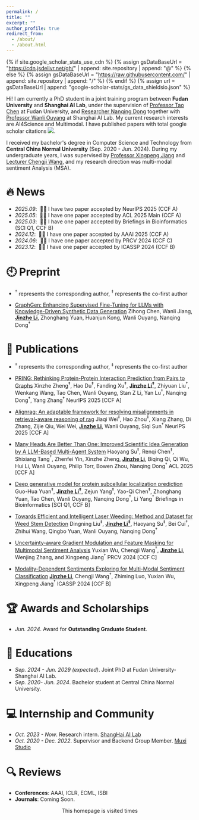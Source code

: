 ```yaml
---
permalink: /
title: ""
excerpt: ""
author_profile: true
redirect_from: 
  - /about/
  - /about.html
---
```


{% if site.google_scholar_stats_use_cdn %}
{% assign gsDataBaseUrl = "https://cdn.jsdelivr.net/gh/" | append: site.repository | append: "@" %}
{% else %}
{% assign gsDataBaseUrl = "https://raw.githubusercontent.com/" | append: site.repository | append: "/" %}
{% endif %}
{% assign url = gsDataBaseUrl | append: "google-scholar-stats/gs_data_shieldsio.json" %}

<span class='anchor' id='about-me'></span>

Hi! I am currently a PhD student in a joint training program between **Fudan University** and **Shanghai AI Lab**, under the supervision of [Professor Tao Chen](http://www.it.fudan.edu.cn/Data/View/2989) at Fudan University, and [Researcher Nanqing Dong](https://scholar.google.com/citations?user=0DX2YsQAAAAJ&hl=en) together with [Professor Wanli Ouyang](https://wlouyang.github.io/) at Shanghai AI Lab. My current research interests are AI4Science and Multimodal. 
I have published papers with total google scholar citations <a href='https://scholar.google.com/citations?user=gShUHBAAAAAJ'><img src="https://img.shields.io/endpoint?url={{ url | url_encode }}&logo=Google%20Scholar&labelColor=f6f6f6&color=9cf&style=flat&label=citations"></a>.

I received my bachelor's degree in Computer Science and Technology from **Central China Normal University** (Sep. 2020 - Jun. 2024). During my undergraduate years, I was supervised by [Professor Xingpeng Jiang](http://cs.ccnu.edu.cn/info/1097/2097.htm) and [Lecturer Chengji Wang](http://cs.ccnu.edu.cn/info/1097/2753.htm), and my research direction was multi-modal sentiment Analysis (MSA).


# 🔥 News
- *2025.09*: &nbsp;🎉🎉 I have two paper accepted by NeurIPS 2025 (CCF A)
- *2025.05*: &nbsp;🎉🎉 I have one paper accepted by ACL 2025 Main (CCF A)
- *2025.03*: &nbsp;🎉🎉 I have one paper accepted by Briefings in Bioinformatics (SCI Q1, CCF B)
- *2024.12*: &nbsp;🎉🎉 I have one paper accepted by AAAI 2025 (CCF A)
- *2024.06*: &nbsp;🎉🎉 I have one paper accepted by PRCV 2024 (CCF C)
- *2023.12*: &nbsp;🎉🎉 I have one paper accepted by ICASSP 2024 (CCF B)

# 🕙 Preprint

- $^{\dagger}$ represents the corresponding author, $^{\ddagger}$ represents the co-first author

- [GraphGen: Enhancing Supervised Fine-Tuning for LLMs with Knowledge-Driven Synthetic Data Generation](https://arxiv.org/pdf/2505.20416?) Zihong Chen, Wanli Jiang, **<u>Jinzhe Li</u>**, Zhonghang Yuan, Huanjun Kong, Wanli Ouyang, Nanqing Dong$^{\dagger}$

# 📝 Publications 

- $^{\dagger}$ represents the corresponding author, $^{\ddagger}$ represents the co-first author

- [PRING: Rethinking Protein-Protein Interaction Prediction from Pairs to Graphs](https://arxiv.org/pdf/2507.05101?) Xinzhe Zheng$^{\ddagger}$, Hao Du$^{\ddagger}$, Fanding Xu$^{\ddagger}$, **<u>Jinzhe Li$^{\ddagger}$</u>**, Zhiyuan Liu$^{\dagger}$, Wenkang Wang, Tao Chen, Wanli Ouyang, Stan Z Li, Yan Lu$^{\dagger}$, Nanqing Dong$^{\dagger}$, Yang Zhang$^{\dagger}$ NeurIPS 2025 [CCF A]

- [Alignrag: An adaptable framework for resolving misalignments in retrieval-aware reasoning of rag](https://arxiv.org/pdf/2504.14858) Jiaqi Wei$^{\ddagger}$, Hao Zhou$^{\ddagger}$, Xiang Zhang, Di Zhang, Zijie Qiu, Wei Wei, **<u>Jinzhe Li</u>**, Wanli Ouyang, Siqi Sun$^{\dagger}$ NeurIPS 2025 [CCF A]

- [Many Heads Are Better Than One: Improved Scientific Idea Generation by A LLM-Based Multi-Agent System](https://aclanthology.org/2025.acl-long.1368/) Haoyang Su$^{\ddagger}$, Renqi Chen$^{\ddagger}$, Shixiang Tang$^{\dagger}$, Zhenfei Yin, Xinzhe Zheng, **<u>Jinzhe Li</u>**, Biqing Qi, Qi Wu, Hui Li, Wanli Ouyang, Philip Torr, Bowen Zhou, Nanqing Dong$^{\dagger}$ ACL 2025 [CCF A]

- [Deep generative model for protein subcellular localization prediction](https://academic.oup.com/bib/article/26/2/bbaf152/8110879) Guo-Hua Yuan$^{\ddagger}$, **<u>Jinzhe Li$^{\ddagger}$</u>**, Zejun Yang$^{\ddagger}$, Yao-Qi Chen$^{\ddagger}$, Zhonghang Yuan, Tao Chen, Wanli Ouyang, Nanqing Dong$^{\dagger}$, Li Yang$^{\dagger}$ Briefings in Bioinformatics [SCI Q1, CCF B]

- [Towards Efficient and Intelligent Laser Weeding: Method and Dataset for Weed Stem Detection](https://ojs.aaai.org/index.php/AAAI/article/view/35040) Dingning Liu$^{\ddagger}$, **<u>Jinzhe Li$^{\ddagger}$</u>**, Haoyang Su$^{\ddagger}$, Bei Cui$^{\dagger}$, Zhihui Wang, Qingbo Yuan, Wanli Ouyang, Nanqing Dong$^{\dagger}$

- [Uncertainty-aware Gradient Modulation and Feature Masking for Multimodal Sentiment Analysis](https://link.springer.com/chapter/10.1007/978-981-97-8795-1_22) Yuxian Wu, Chengji Wang$^{\dagger}$, **<u>Jinzhe Li</u>**, Wenjing Zhang, and Xingpeng Jiang$^{\dagger}$ PRCV 2024 [CCF C]

- [Modality-Dependent Sentiments Exploring for Multi-Modal Sentiment Classification](https://ieeexplore.ieee.org/abstract/document/10445820) **<u>Jinzhe Li</u>**, Chengji Wang$^{\dagger}$, Zhiming Luo, Yuxian Wu, Xingpeng Jiang$^{\dagger}$ ICASSP 2024 [CCF B]

# 🏆 Awards and Scholarships
- *Jun. 2024*. Award for **Outstanding Graduate Student**.

# 📖 Educations
- *Sep. 2024 - Jun. 2029 (expected)*. Joint PhD at Fudan University-Shanghai AI Lab.
- *Sep. 2020- Jun. 2024*. Bachelor student at Central China Normal University.

# 💻 Internship and Community
- *Oct. 2023 - Now*. Research intern. [ShangHai AI Lab](https://www.shlab.org.cn/)
- *Oct. 2020 - Dec. 2022*. Supervisor and Backend Group Member. [Muxi Studio](https://muxi-tech.xyz/) 

# 🔍 Reviews
- **Conferences**: AAAI, ICLR, ECML, ISBI
- **Journals**: Coming Soon.

<div align="center">
<script async src="//busuanzi.ibruce.info/busuanzi/2.3/busuanzi.pure.mini.js"></script>
This homepage is visited <font color="purple" size="5"><span id="busuanzi_value_site_pv"></span></font> times
</div>

<div>

<script>
async function fetchLastCommitTime() {
    const owner = 'royal-dargon';
    const repo = 'royal-dargon.github.io';
    const url = `https://api.github.com/repos/${owner}/${repo}/commits`;
    try {
        const response = await fetch(url);
        if (!response.ok) {
            throw new Error(`Failed to fetch data from GitHub: ${response.statusText}`);
        }
        const data = await response.json();
        const lastCommitDate = new Date(data[0].commit.committer.date);
        document.getElementById('lastCommitTime').textContent = `Last Updated in ${lastCommitDate.toLocaleDateString()}`;
    } catch (error) {
        console.error('Error fetching commit time:', error);
        // document.getElementById('lastCommitTime').textContent = 'Failed to fetch commit time.';
    }
}
fetchLastCommitTime();
</script>
</div>



